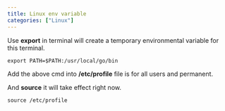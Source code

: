 ```yaml
---
title: Linux env variable
categories: ["Linux"]
---
```


Use **export** in terminal will create a temporary environmental variable for this terminal.
```shell
export PATH=$PATH:/usr/local/go/bin
```

Add the above cmd into **/etc/profile** file is for all users and permanent.<br>

And **source** it will take effect right now.
```shell
source /etc/profile
```